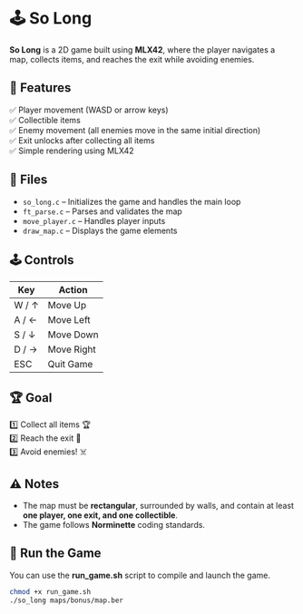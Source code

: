 # 🕹️ So Long  

**So Long** is a 2D game built using **MLX42**, where the player navigates a map, collects items, and reaches the exit while avoiding enemies.  

## 📜 Features  
✅ Player movement (WASD or arrow keys)  
✅ Collectible items  
✅ Enemy movement (all enemies move in the same initial direction)  
✅ Exit unlocks after collecting all items  
✅ Simple rendering using MLX42  

## 📁 Files  

- `so_long.c` – Initializes the game and handles the main loop  
- `ft_parse.c` – Parses and validates the map  
- `move_player.c` – Handles player inputs 
- `draw_map.c` – Displays the game elements  

## 🕹️ Controls  

| Key  | Action |
|------|--------|
| W / ↑ | Move Up |
| A / ← | Move Left |
| S / ↓ | Move Down |
| D / → | Move Right |
| ESC  | Quit Game |

## 🏆 Goal  

1️⃣ Collect all items 🏆  
2️⃣ Reach the exit 🚪  
3️⃣ Avoid enemies! ☠️  

## ⚠️ Notes  

- The map must be **rectangular**, surrounded by walls, and contain at least **one player, one exit, and one collectible**.  
- The game follows **Norminette** coding standards.  

## 🚀 Run the Game  

You can use the **run_game.sh** script to compile and launch the game.  

```bash
chmod +x run_game.sh
./so_long maps/bonus/map.ber
